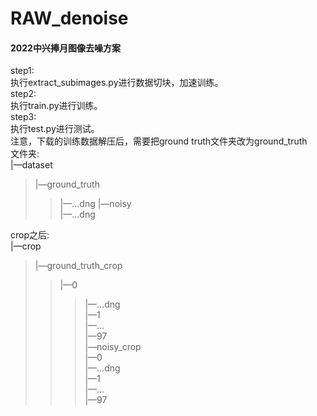 # RAW_denoise

#### 2022中兴捧月图像去噪方案    
step1:    
执行extract_subimages.py进行数据切块，加速训练。    
step2:    
执行train.py进行训练。    
step3:    
执行test.py进行测试。    
注意，下载的训练数据解压后，需要把ground truth文件夹改为ground_truth    
文件夹:    
|—dataset    
>|—ground_truth    
>>|—...dng
>|—noisy       
        |—...dng     
    
crop之后:    
|—crop    
>|—ground_truth_crop    
>>|—0    
>>>|—...dng    
|—1    
>>|—...    
>>|—97    
>|—noisy_crop    
>>|—0    
>>>|—...dng    
>>|—1    
>>|—...    
>>|—97    
 
